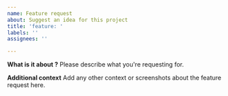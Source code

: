 ```yaml
---
name: Feature request
about: Suggest an idea for this project
title: 'feature: '
labels: ''
assignees: ''

---
```


**What is it about ?**
Please describe what you're requesting for.

**Additional context**
Add any other context or screenshots about the feature request here.
